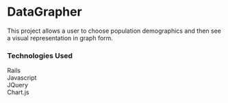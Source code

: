 # DataGrapher

This project allows a user to choose population demographics and then see a visual representation in graph form.

### Technologies Used

Rails  
Javascript  
JQuery  
Chart.js  

